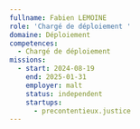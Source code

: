 ```yaml
---
fullname: Fabien LEMOINE
role: 'Chargé de déploiement '
domaine: Déploiement
competences:
  - Chargé de déploiement
missions:
  - start: 2024-08-19
    end: 2025-01-31
    employer: malt
    status: independent
    startups:
      - precontentieux.justice
---
```

